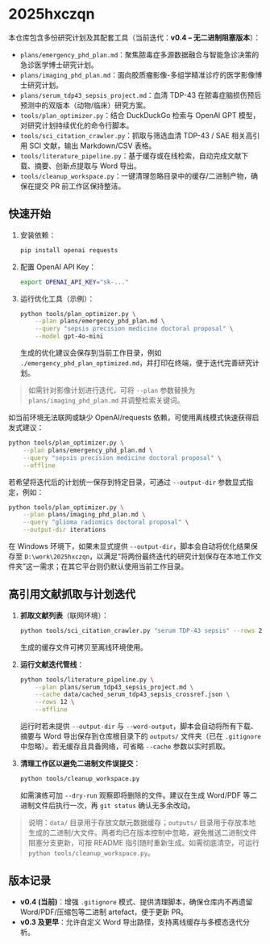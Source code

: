 # 2025hxczqn

本仓库包含多份研究计划及其配套工具（当前迭代：**v0.4 – 无二进制阻塞版本**）：

- `plans/emergency_phd_plan.md`：聚焦脓毒症多源数据融合与智能急诊决策的急诊医学博士研究计划。
- `plans/imaging_phd_plan.md`：面向胶质瘤影像-多组学精准诊疗的医学影像博士研究计划。
- `plans/serum_tdp43_sepsis_project.md`：血清 TDP-43 在脓毒症脑损伤预后预测中的双版本（动物/临床）研究方案。
- `tools/plan_optimizer.py`：结合 DuckDuckGo 检索与 OpenAI GPT 模型，对研究计划持续优化的命令行脚本。
- `tools/sci_citation_crawler.py`：抓取与筛选血清 TDP-43 / SAE 相关高引用 SCI 文献，输出 Markdown/CSV 表格。
- `tools/literature_pipeline.py`：基于缓存或在线检索，自动完成文献下载、摘要、创新点提取与 Word 导出。
- `tools/cleanup_workspace.py`：一键清理忽略目录中的缓存/二进制产物，确保在提交 PR 前工作区保持整洁。

## 快速开始

1. 安装依赖：
   ```bash
   pip install openai requests
   ```
2. 配置 OpenAI API Key：
   ```bash
   export OPENAI_API_KEY="sk-..."
   ```
3. 运行优化工具（示例）：
   ```bash
   python tools/plan_optimizer.py \
       --plan plans/emergency_phd_plan.md \
       --query "sepsis precision medicine doctoral proposal" \
       --model gpt-4o-mini
   ```
   生成的优化建议会保存到当前工作目录，例如 `./emergency_phd_plan_optimized.md`，并打印在终端，便于迭代完善研究计划。

> 如需针对影像计划进行迭代，可将 `--plan` 参数替换为 `plans/imaging_phd_plan.md` 并调整检索关键词。

如当前环境无法联网或缺少 OpenAI/requests 依赖，可使用离线模式快速获得启发式建议：

```bash
python tools/plan_optimizer.py \
    --plan plans/emergency_phd_plan.md \
    --query "sepsis precision medicine doctoral proposal" \
    --offline
```

若希望将迭代后的计划统一保存到特定目录，可通过 `--output-dir` 参数显式指定，例如：

```bash
python tools/plan_optimizer.py \
    --plan plans/imaging_phd_plan.md \
    --query "glioma radiomics doctoral proposal" \
    --output-dir iterations
```

在 Windows 环境下，如果未显式提供 `--output-dir`，脚本会自动将优化结果保存至 `D:\work\2025hxczqn`，以满足“将两份最终迭代的研究计划保存在本地工作文件夹”这一需求；在其它平台则仍默认使用当前工作目录。

## 高引用文献抓取与计划迭代

1. **抓取文献列表**（联网环境）：
   ```bash
   python tools/sci_citation_crawler.py "serum TDP-43 sepsis" --rows 20 --format markdown --output data/cached_serum_tdp43_sepsis_crossref.json
   ```
   生成的缓存文件可拷贝至离线环境使用。
2. **运行文献迭代管线**：
   ```bash
   python tools/literature_pipeline.py \
       --plan plans/serum_tdp43_sepsis_project.md \
       --cache data/cached_serum_tdp43_sepsis_crossref.json \
       --rows 12 \
       --offline
   ```
   运行时若未提供 `--output-dir` 与 `--word-output`，脚本会自动将所有下载、摘要与 Word 导出保存到仓库根目录下的 `outputs/` 文件夹（已在 `.gitignore` 中忽略）。若无缓存且具备网络，可省略 `--cache` 参数以实时抓取。

3. **清理工作区以避免二进制文件误提交**：
   ```bash
   python tools/cleanup_workspace.py
   ```
   如需演练可加 `--dry-run` 观察即将删除的文件。建议在生成 Word/PDF 等二进制文件后执行一次，再 `git status` 确认无多余改动。

> 说明：`data/` 目录用于存放文献元数据缓存；`outputs/` 目录用于存放本地生成的二进制/大文件。两者均已在版本控制中忽略，避免推送二进制文件阻塞分支更新，可按 README 指引随时重新生成。如需彻底清空，可运行 `python tools/cleanup_workspace.py`。

## 版本记录

- **v0.4 (当前)**：增强 `.gitignore` 模式、提供清理脚本，确保仓库内不再遗留 Word/PDF/压缩包等二进制 artefact，便于更新 PR。
- **v0.3 及更早**：允许自定义 Word 导出路径，支持离线缓存与多模态迭代分析。

